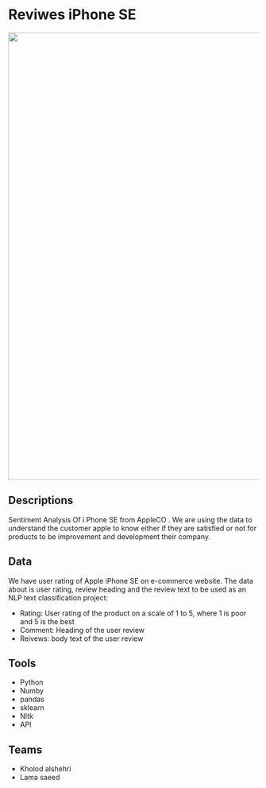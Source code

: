 # Reviwes iPhone SE

<img src ="https://cdn.idropnews.com/wp-content/uploads/2021/12/02145349/iPhone-SE-3-Concept-Render.jpg" 
width="900">

## Descriptions

Sentiment Analysis Of i Phone SE from AppleCO . 
We are using the data to understand the customer apple to know either if they are
satisfied or not for products to be improvement and development their company. 

 ## Data
We have user rating of Apple iPhone SE on e-commerce website. The data about is user rating, review heading and the review text to be used as an NLP text classification project:
- Rating: User rating of the product on a scale of 1 to 5, where 1 is poor and 5 is the best
- Comment: Heading of the user review
- Reivews: body text of the user review


## Tools


- Python
- Numby
- pandas
- sklearn
- Nltk
- API


## Teams 

- Kholod alshehri
- Lama saeed
